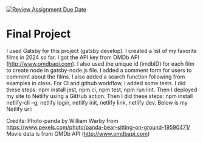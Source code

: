 [![Review Assignment Due Date](https://classroom.github.com/assets/deadline-readme-button-24ddc0f5d75046c5622901739e7c5dd533143b0c8e959d652212380cedb1ea36.svg)](https://classroom.github.com/a/NGGI9_Zk)
# Final Project

I used Gatsby for this project (gatsby develop). I created a list of my favorite films in 2024 so far. I got the API key from OMDb API (http://www.omdbapi.com). I also used the unique id (imdbID) for each film to create node in gatsby-node.js file. I added a comment form for users to comment about the films. I also added a search function following from examples in class. For CI and github workflow, I added some tests. I did these steps: npm install jest, npm ci, npm test, npm run lint. Then I deployed my site to Netlify using a GitHub action. Then I did these steps: npm install netlify-cli –g, netlify login, netlify init, netlify link, netlify dev. Below is my Netlify url:    


Credits: 
Photo-panda by William Warby from https://www.pexels.com/photo/panda-bear-sitting-on-ground-19590471/ 
Movie data is from OMDb API (http://www.omdbapi.com)  
